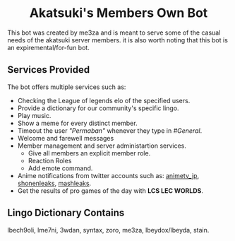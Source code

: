 <h1 align="center"><strong>Akatsuki's Members Own Bot</strong></h1>

This bot was created by me3za and is meant to serve some of the casual needs of the akatsuki server members. it is also worth noting that this bot is an expiremental/for-fun bot.

## **Services Provided**

The bot offers multiple services such as:

- Checking the League of legends elo of the specified users.
- Provide a dictionary for our community's specific lingo.
- Play music.
- Show a meme for every distinct member.
- Timeout the user _"Permaban"_ whenever they type in _#General_.
- Welcome and farewell messages
- Member management and server administartion services.
  - Give all members an explicit member role.
  - Reaction Roles
  - Add emote command.
- Anime notifications from twitter accounts such as: [animetv_jp](https://twitter.com/animetv_jp), [shonenleaks](https://twitter.com/shonenleaks), [mashleaks](https://twitter.com/mashleaks).
- Get the results of pro games of the day with **LCS LEC WORLDS**.

## **Lingo Dictionary Contains**

lbech9oli, lme7ni, 3wdan, syntax, zoro, me3za, lbeydox/lbeyda, stain.
